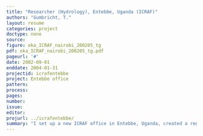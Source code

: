 ```yaml
---
title: "Researcher (Hydrology), Entebbe, Uganda (ICRAF)"
authors: "Gumbricht, T."
layout: resume
categories: project
doctype: none
source:
figure: oka_ICRAF_nairobi_200205_tg
pdf: oka_ICRAF_nairobi_200205_tg.pdf
pageurl: '#'
date: 2002-09-01
enddate: 2004-01-31
projectid: icrafentebbe
project: Entebbe office
pattern:
process:
pages:
number:
issue:
editor:
projurl: ../icrafentebbe/
summary: "I set up a new ICRAF office in Entebbe, Uganda, created a regional network including governmental and non-governmental organisations, national and international research and development organisations, and private companies. I then succeeded in creating several project and attracting funding."
---
```

